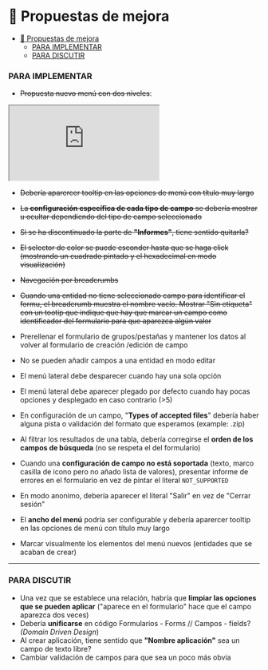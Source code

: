 # 🌠 Propuestas de mejora

- [🌠 Propuestas de mejora](#-propuestas-de-mejora)
    - [PARA IMPLEMENTAR](#para-implementar)
    - [PARA DISCUTIR](#para-discutir)

### PARA IMPLEMENTAR
-  ~~Propuesta nuevo menú con dos niveles~~:
<iframe src="https://codesandbox.io/embed/2qjrtn?view=preview&hidenavigation=1"
     style={{ width:"100%", height: "500px", border:0, borderRadius: "4px", overflow:"hidden" }}
     title="stage3-recursive-menu-item (forked)"
     allow="accelerometer; ambient-light-sensor; camera; encrypted-media; geolocation; gyroscope; hid; microphone; midi; payment; usb; vr; xr-spatial-tracking"
     sandbox="allow-forms allow-modals allow-popups allow-presentation allow-same-origin allow-scripts"
   ></iframe>

- ~~Debería aparercer tooltip en las opciones de menú con título muy largo~~
- ~~La **configuración específica de cada tipo de campo** se debería mostrar u ocultar dependiendo del tipo de campo seleccionado~~
- ~~Si se ha discontinuado la parte de **"Informes"**, tiene sentido quitarla?~~
- ~~El selector de color se puede esconder hasta que se haga click (mostrando un cuadrado pintado y el hexadecimal en modo visualización)~~
- ~~Navegación por breadcrumbs~~
- ~~Cuando una entidad no tiene seleccionado campo para identificar el formu, el breadcrumb muestra el nombre vacío. Mostrar  "Sin etiqueta" con un tootip que indique que hay que marcar un campo como identificador del formulario para que aparezca algún valor~~

- Prerellenar el formulario de grupos/pestañas y mantener los datos al volver al formulario de creación /edición de campo
- No se pueden añadir campos a una entidad en modo editar
- El menú lateral debe desparecer cuando hay una sola opción
- El menú lateral debe aparecer plegado por defecto cuando hay pocas opciones y desplegado en caso contrario (>5)
- En configuración de un campo, "**Types of accepted files**" debería haber alguna pista o validación del formato que esperamos (example: .zip)
- Al filtrar los resultados de una tabla, debería corregirse el **orden de los campos de búsqueda** (no se respeta el del formulario)
- Cuando una **configuración de campo no está soportada** (texto, marco casilla de icono pero no añado lista de valores), presentar informe de errores en el formulario en vez de pintar el literal `NOT_SUPPORTED`
- En modo anonimo, debería aparecer el literal "Salir" en vez de "Cerrar sesión"
- El **ancho del menú** podría ser configurable y debería aparercer tooltip en las opciones de menú con título muy largo 
- Marcar visualmente los elementos del menú nuevos (entidades que se acaban de crear)

_____________
### PARA DISCUTIR
- Una vez que se establece una relación, habría que **limpiar las opciones que se pueden aplicar** ("aparece en el formulario" hace que el campo aparezca dos veces)
- Debería **unificarse** en código Formularios - Forms //  Campos - fields? *(Domain Driven Design*)
- Al crear aplicación, tiene sentido que **"Nombre aplicación"** sea un campo de texto libre?
- Cambiar validación de campos para que sea un poco más obvia
